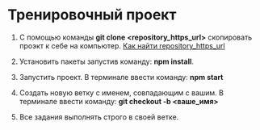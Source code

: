 # Тренировочный проект
1. С помощью команды **git clone <repository_https_url>** скопировать проэкт к себе на компьютер. [Как найти repository_https_url](https://i.imgur.com/8NbLEEb.png)

2. Установить пакеты запустив команду: 
**npm install**.

3. Запустить проект. В терминале ввести команду:
**npm start**

4. Создать новую ветку с именем, совпадающим с вашим. В терминале ввести команду:
**git checkout -b <ваше_имя>**

5. Все задания выполнять строго в своей ветке.
